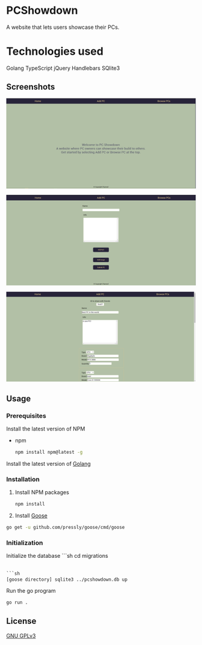 # PCShowdown
A website that lets users showcase their PCs.

# Technologies used
  Golang
  TypeScript
  jQuery
  Handlebars
  SQlite3


## Screenshots
![Screenshot of the app](./screenshots/screenshot1.PNG)

![Screenshot of the app](./screenshots/screenshot2.PNG)

![Screenshot of the app](./screenshots/screenshot3.PNG)

## Usage

### Prerequisites

Install the latest version of NPM
* npm
  ```sh
  npm install npm@latest -g
  ```
  
 Install the latest version of [Golang](https://golang.org/dl/) 
 
 ### Installation
 
1. Install NPM packages
   ```sh
   npm install
   ```
2. Install [Goose](https://github.com/pressly/goose)
  ```sh
  go get -u github.com/pressly/goose/cmd/goose
  ```

### Initialization

Initialize the database
    ```sh
  cd migrations
  ```
  
  ```sh
  [goose directory] sqlite3 ../pcshowdown.db up
  ```

Run the go program
  ```sh
  go run .
  ```

## License
[GNU GPLv3](https://choosealicense.com/licenses/gpl-3.0/)
